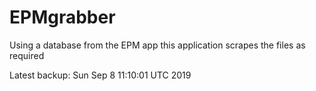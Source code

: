 # EPMgrabber
Using a database from the EPM app this application scrapes the files as required


Latest backup: Sun Sep 8 11:10:01 UTC 2019
